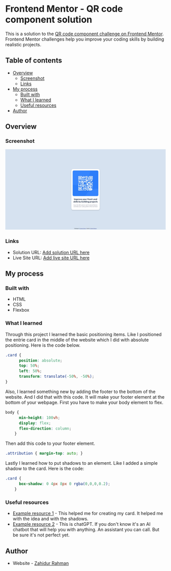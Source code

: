 # Frontend Mentor - QR code component solution

This is a solution to the [QR code component challenge on Frontend Mentor](https://www.frontendmentor.io/challenges/qr-code-component-iux_sIO_H). Frontend Mentor challenges help you improve your coding skills by building realistic projects. 

## Table of contents

- [Overview](#overview)
  - [Screenshot](#screenshot)
  - [Links](#links)
- [My process](#my-process)
  - [Built with](#built-with)
  - [What I learned](#what-i-learned)
  - [Useful resources](#useful-resources)
- [Author](#author)

## Overview

### Screenshot

![](./images/Web-SS.jpeg)

### Links

- Solution URL: [Add solution URL here](https://your-solution-url.com)
- Live Site URL: [Add live site URL here](https://your-live-site-url.com)

## My process

### Built with

- HTML
- CSS
- Flexbox

### What I learned

Through this project I learned the basic positioning items. Like I positioned the entrie card in the middle of the website which I did with absolute positioning. Here is the code below.

```css
.card {
      position: absolute;
      top: 50%;
      left: 50%;
      transform: translate(-50%, -50%);
}
```

Also, I learned something new by adding the footer to the bottom of the website. And I did that with this code. It will make your footer element at the bottom of your webpage.
First you have to make your body element to flex.

```css
body {
      min-height: 100vh;
      display: flex;
      flex-direction: column;
    }
```

Then add this code to your footer element.

```css
.attribution { margin-top: auto; }
```

Lastly I learned how to put shadows to an element. Like I added a simple shadow to the card. Here is the code:

```css
.card {
      box-shadow: 0 4px 8px 0 rgba(0,0,0,0.2);
    }
```

### Useful resources

- [Example resource 1](https://www.w3schools.com/howto/howto_css_cards.asp) - This helped me for creating my card. It helped me with the idea and with the shadows.
- [Example resource 2](https://chat.openai.com/) - This is chatGPT. If you don't know it's an AI chatbot that will help you with anything. An assistant you can call. But be sure it's not perfect yet.

## Author

- Website - [Zahidur Rahman](https://github.com/ZahidurRahman8759)